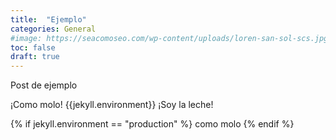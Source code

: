 ```yaml
---
title:  "Ejemplo"
categories: General
#image: https://seacomoseo.com/wp-content/uploads/loren-san-sol-scs.jpg
toc: false
draft: true
---
```

Post de ejemplo

¡Como molo! {{jekyll.environment}} ¡Soy la leche!

{% if jekyll.environment == "production" %}
   como molo
{% endif %}